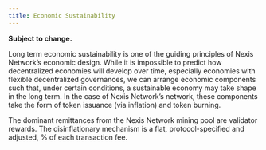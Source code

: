 ```yaml
---
title: Economic Sustainability
---
```


**Subject to change.**

Long term economic sustainability is one of the guiding principles of Nexis Network’s economic design. While it is impossible to predict how decentralized economies will develop over time, especially economies with flexible decentralized governances, we can arrange economic components such that, under certain conditions, a sustainable economy may take shape in the long term. In the case of Nexis Network’s network, these components take the form of token issuance \(via inflation\) and token burning.

The dominant remittances from the Nexis Network mining pool are validator rewards. The disinflationary mechanism is a flat, protocol-specified and adjusted, % of each transaction fee.
